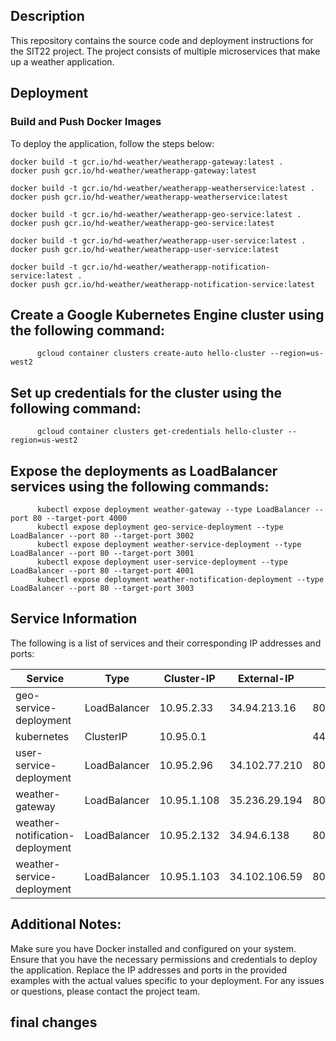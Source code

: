 

## Description
This repository contains the source code and deployment instructions for the SIT22 project. The project consists of multiple microservices that make up a weather application.

## Deployment

### Build and Push Docker Images

To deploy the application, follow the steps below:

```shell
docker build -t gcr.io/hd-weather/weatherapp-gateway:latest .
docker push gcr.io/hd-weather/weatherapp-gateway:latest

docker build -t gcr.io/hd-weather/weatherapp-weatherservice:latest .
docker push gcr.io/hd-weather/weatherapp-weatherservice:latest

docker build -t gcr.io/hd-weather/weatherapp-geo-service:latest .
docker push gcr.io/hd-weather/weatherapp-geo-service:latest

docker build -t gcr.io/hd-weather/weatherapp-user-service:latest .
docker push gcr.io/hd-weather/weatherapp-user-service:latest

docker build -t gcr.io/hd-weather/weatherapp-notification-service:latest .
docker push gcr.io/hd-weather/weatherapp-notification-service:latest
```

     
##  Create a Google Kubernetes Engine cluster using the following command:
```shell
      gcloud container clusters create-auto hello-cluster --region=us-west2
```
##  Set up credentials for the cluster using the following command:
```shell
      gcloud container clusters get-credentials hello-cluster --region=us-west2
```
##  Expose the deployments as LoadBalancer services using the following commands:
```shell
      kubectl expose deployment weather-gateway --type LoadBalancer --port 80 --target-port 4000
      kubectl expose deployment geo-service-deployment --type LoadBalancer --port 80 --target-port 3002
      kubectl expose deployment weather-service-deployment --type LoadBalancer --port 80 --target-port 3001
      kubectl expose deployment user-service-deployment --type LoadBalancer --port 80 --target-port 4001
      kubectl expose deployment weather-notification-deployment --type LoadBalancer --port 80 --target-port 3003
 ```
##  Service Information
The following is a list of services and their corresponding IP addresses and ports:

 | Service                         | Type         | Cluster-IP    | External-IP    | Port(s)          | Age     |
| ------------------------------- | ------------ | ------------- | -------------- | ---------------- | ------- |
| geo-service-deployment          | LoadBalancer | 10.95.2.33    | 34.94.213.16   | 80:31703/TCP     | 2m11s   |
| kubernetes                      | ClusterIP    | 10.95.0.1     | <none>         | 443/TCP          | 14m     |
| user-service-deployment         | LoadBalancer | 10.95.2.96    | 34.102.77.210  | 80:30722/TCP     | 3m      |
| weather-gateway                 | LoadBalancer | 10.95.1.108   | 35.236.29.194  | 80:32283/TCP     | 49s     |
| weather-notification-deployment | LoadBalancer | 10.95.2.132   | 34.94.6.138    | 80:30185/TCP     | 5m4s    |
| weather-service-deployment      | LoadBalancer | 10.95.1.103   | 34.102.106.59  | 80:30245/TCP     | 3m48s   |

##  Additional Notes:
Make sure you have Docker installed and configured on your system.
Ensure that you have the necessary permissions and credentials to deploy the application.
Replace the IP addresses and ports in the provided examples with the actual values specific to your deployment.
For any issues or questions, please contact the project team.

## final changes


